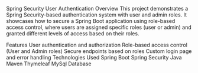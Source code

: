 
Spring Security User Authentication
Overview
This project demonstrates a Spring Security-based authentication system with user and admin roles. It showcases how to secure a Spring Boot application using role-based access control, where users are assigned specific roles (user or admin) and granted different levels of access based on their roles.

Features
User authentication and authorization
Role-based access control (User and Admin roles)
Secure endpoints based on roles
Custom login page and error handling
Technologies Used
Spring Boot
Spring Security
Java
Maven
Thymeleaf 
MySql Database 
